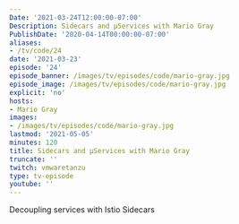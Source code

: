 ```yaml
---
Date: '2021-03-24T12:00:00-07:00'
Description: Sidecars and μServices with Mario Gray
PublishDate: '2020-04-14T00:00:00-07:00'
aliases:
- /tv/code/24
date: '2021-03-23'
episode: '24'
episode_banner: /images/tv/episodes/code/mario-gray.jpg
episode_image: /images/tv/episodes/code/mario-gray.jpg
explicit: 'no'
hosts:
- Mario Gray
images:
- /images/tv/episodes/code/mario-gray.jpg
lastmod: '2021-05-05'
minutes: 120
title: Sidecars and μServices with Mario Gray
truncate: ''
twitch: vmwaretanzu
type: tv-episode
youtube: ''
---
```


Decoupling services with Istio Sidecars